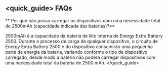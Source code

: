 ## <quick_guide> FAQs

** Por que não posso carregar os dispositivos com uma necessidade total de 2500mAh (capacidade indicada das baterias)?**

2500mAh é a capacidade da bateria de lítio interna de Energy Extra Battery 2500. Durante o processo de carga de qualquer dispositivo, o circuito de Energy Extra Battery 2500 e do dispositivo consumirão uma pequenha parte de energia da bateria, variando conforme o tipo de dispositivo carregado, desde modo a bateria não poderá carregar dispositivos com uma necessidade total da bateria de 2500 mAh.
</quick_guide>
